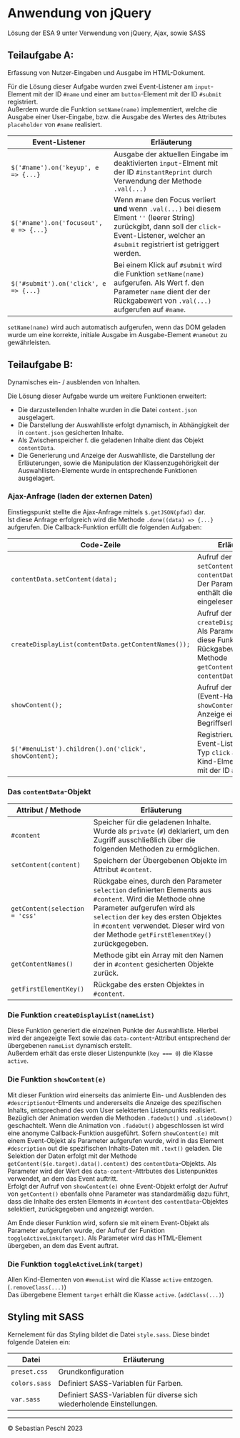 # Anwendung von jQuery

Lösung der ESA 9 unter Verwendung von jQuery, Ajax, sowie SASS

## Teilaufgabe A:

Erfassung von Nutzer-Eingaben und Ausgabe im HTML-Dokument.

Für die Lösung dieser Aufgabe wurden zwei Event-Listener am `input`-Element mit der ID `#name` und einer am `button`-Element mit der ID `#submit` registriert.  
Außerdem wurde die Funktion `setName(name)` implementiert, welche die Ausgabe einer User-Eingabe, bzw. die Ausgabe des Wertes des Attributes `placeholder` von `#name` realisiert.

| Event-Listener | Erläuterung |
| --- | --- |
| `$('#name').on('keyup', e => {...}` | Ausgabe der aktuellen Eingabe im deaktivierten `ìnput`-Elment mit der ID `#instantReprint` durch Verwendung der Methode `.val(...)` |
| `$('#name').on('focusout', e => {...}` | Wenn `#name` den Focus verliert **und** wenn `.val(...)` bei diesem Elment `''` (leerer String) zurückgibt, dann soll der `click`-Event-Listener, welcher an `#submit` registriert ist getriggert werden. |
| `$('#submit').on('click', e => {...}` | Bei einem Klick auf `#submit` wird die Funktion `setName(name)` aufgerufen. Als Wert f. den Parameter `name` dient der der Rückgabewert von `.val(...)` aufgerufen auf `#name`. |

`setName(name)` wird auch automatisch aufgerufen, wenn das DOM geladen wurde um eine korrekte, initiale Ausgabe im Ausgabe-Element `#nameOut` zu gewährleisten.

## Teilaufgabe B:

Dynamisches ein- / ausblenden von Inhalten.

Die Lösung dieser Aufgabe wurde um weitere Funktionen erweitert:

* Die darzustellenden Inhalte wurden in die Datei `content.json` ausgelagert.
* Die Darstellung der Auswahlliste erfolgt dynamisch, in Abhängigkeit der in `content.json` gesicherten Inhalte.
* Als Zwischenspeicher f. die geladenen Inhalte dient das Objekt `contentData`.
* Die Generierung und Anzeige der Auswahlliste, die Darstellung der Erläuterungen, sowie die Manipulation der Klassenzugehörigkeit der Auswahllisten-Elemente wurde in entsprechende Funktionen ausgelagert.

### Ajax-Anfrage (laden der externen Daten)

Einstiegspunkt stellte die Ajax-Anfrage mittels `$.getJSON(pfad)` dar.  
Ist diese Anfrage erfolgreich wird die Methode `.done((data) => {...}` aufgerufen. Die Callback-Funktion erfüllt die folgenden Aufgaben:

| Code-Zeile | Erläuterung |
| --- | --- |
| `contentData.setContent(data);` | Aufruf der Methode `setContent(data)` des `contentData`-Objekts. Der Parameter `data` enthält die eingelesenen Daten. |
| `createDisplayList(contentData.getContentNames());` | Aufruf der Funktion `createDisplayList(...)`. Als Parameter erhält diese Funktion den Rückgabewert der Methode `getContentNames()` des `contentData`-Objekts. |
| `showContent();` | Aufruf der Funktion (Event-Handler) `showContent` zur initialen Anzeige einer Begriffserläuterung. |
| `$('#menuList').children().on('click', showContent);` | Registrierung eines Event-Listeners vom Typ `click` an allen Kind-Elmenten der Liste mit der ID `#menuList`. |

### Das `contentData`-Objekt

| Attribut / Methode | Erläuterung |
| --- | --- |
| `#content` | Speicher für die geladenen Inhalte. Wurde als `private` (`#`) deklariert, um den Zugriff ausschließlich über die folgenden Methoden zu ermöglichen. |
| `setContent(content)` | Speichern der Übergebenen Objekte im Attribut `#content`. |
| `getContent(selection = 'css'` | Rückgabe eines, durch den Parameter `selection` definierten Elements aus `#content`. Wird die Methode ohne Parameter aufgerufen wird als `selection` der `key` des ersten Objektes in `#content` verwendet. Dieser wird von der Methode `getFirstElementKey()` zurückgegeben. |
| `getContentNames()` | Methode gibt ein Array mit den Namen der in `#content` gesicherten Objekte zurück. |
| `getFirstElementKey()` | Rückgabe des ersten Objektes in `#content`. |

### Die Funktion `createDisplayList(nameList)`

Diese Funktion generiert die einzelnen Punkte der Auswahlliste. Hierbei wird der angezeigte Text sowie das `data-content`-Attribut entsprechend der übergebenen `nameList` dynamisch erstellt.  
Außerdem erhält das erste dieser Listenpunkte (`key === 0`) die Klasse `active`.

### Die Funktion `showContent(e)`

Mit dieser Funktion wird einerseits das animierte Ein- und Ausblenden des `#descriptionOut`-Elments und andererseits die Anzeige des spezifischen Inhalts, entsprechend des vom User selekterten Listenpunkts realisiert.  
Bezüglich der Animation werden die Methoden `.fadeOut()` und `.slideDown()` geschachtelt. Wenn die Animation von `.fadeOut()` abgeschlossen ist wird eine anonyme Callback-Funktion ausgeführt. Sofern `showContent(e)` mit einem Event-Objekt als Parameter aufgerufen wurde, wird in das Element `#description` out die spezifischen Inhalts-Daten mit `.text()` geladen. Die Selektion der Daten erfolgt mit der Methode `getContent($(e.target).data().content)` des `contentData`-Objekts. Als Parameter wird der Wert des `data-content`-Attrbutes des Listenpunktes verwendet, an dem das Event auftritt.  
Erfolgt der Aufruf von `showContent(e)` ohne Event-Objekt erfolgt der Aufruf von `getContent()` ebenfalls ohne Parameter was standardmäßig dazu führt, dass die Inhalte des ersten Elements in `#content` des `contentData`-Objektes selektiert, zurückgegeben und angezeigt werden.

Am Ende dieser Funktion wird, sofern sie mit einem Event-Objekt als Parameter aufgerufen wurde, der Aufruf der Funktion `toggleActiveLink(target)`. Als Parameter wird das HTML-Element übergeben, an dem das Event auftrat.

### Die Funktion `toggleActiveLink(target)`

Allen Kind-Elementen von `#menuList` wird die Klasse `active` entzogen. (`.removeClass(...)`)  
Das übergebene Element `target` erhält die Klasse `active`. (`addClass(...)`)

## Styling mit SASS

Kernelement für das Styling bildet die Datei `style.sass`. Diese bindet folgende Dateien ein:

| Datei | Erläuterung |
| --- | --- |
| `preset.css` | Grundkonfiguration |
| `colors.sass` | Definiert SASS-Variablen für Farben. |
| `var.sass` | Definiert SASS-Variablen für diverse sich wiederholende Einstellungen. |

---

&copy; Sebastian Peschl 2023
